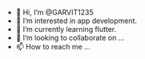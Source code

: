 - 👋 Hi, I’m @GARVIT1235
- 👀 I’m interested in app development.
- 🌱 I’m currently learning flutter.
- 💞️ I’m looking to collaborate on ...
- 📫 How to reach me ...

<!---
GARVIT1235/GARVIT1235 is a ✨ special ✨ repository because its `README.md` (this file) appears on your GitHub profile.
You can click the Preview link to take a look at your changes.
--->

